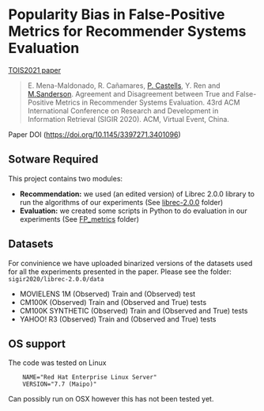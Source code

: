 # Popularity Bias in False-Positive Metrics for Recommender Systems Evaluation 
[TOIS2021 paper](http://KKKKKKKKKKKKKKK.org/publications/my_papers/sigir2020.pdf)

> E. Mena-Maldonado, R. Cañamares, [P. Castells](http://ir.ii.uam.es/castells), Y. Ren and [M.Sanderson](http://marksanderson.org). Agreement and Disagreement between True and False-Positive Metrics in Recommender Systems Evaluation. 43rd ACM International Conference on Research and Development in Information Retrieval (SIGIR 2020). ACM, Virtual Event, China.

Paper DOI (https://doi.org/10.1145/3397271.3401096)

## Sotware Required
This project contains two modules:
- **Recommendation:** we used (an edited version) of Librec 2.0.0 library to run the algorithms of our experiments (See [librec-2.0.0](https://github.com/elikary/sigir2020/tree/master/librec-2.0.0) folder)
- **Evaluation:** we created some scripts in Python to do evaluation in our experiments (See [FP_metrics](https://github.com/elikary/sigir2020/tree/master/FP_metrics) folder)


## Datasets 
For convinience we have uploaded binarized versions of the datasets used for all the experiments presented in the paper.  Please see the folder:
`sigir2020/librec-2.0.0/data`
- MOVIELENS 1M (Observed) Train and (Observed) test
- CM100K (Observed) Train and (Observed and True) tests
- CM100K SYNTHETIC (Observed) Train and (Observed and True) tests
- YAHOO! R3 (Observed) Train and (Observed and True) tests


## OS support
The code was tested on Linux

        NAME="Red Hat Enterprise Linux Server"
        VERSION="7.7 (Maipo)"
        
Can possibly run on OSX however this has not been tested yet.











